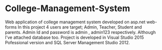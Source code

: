 # College-Management-System
Web application of college management system developed on asp.net web-forms
In this project 4 users are target; Admin, Teacher, Student and parents.
Admin Id and password is admin , admin123 respectively. Although I've attached database too.
Project is developed in Visual Studio 2015 Pofessional version and SQL Server Management Studio 2012.
